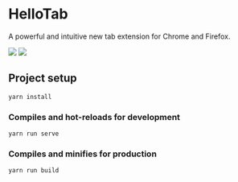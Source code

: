 # HelloTab

A powerful and intuitive new tab extension for Chrome and Firefox.

![](https://i.imgur.com/TEOTayc.png)
![](https://i.imgur.com/kdQcvXJ.png)

## Project setup
```
yarn install
```

### Compiles and hot-reloads for development
```
yarn run serve
```

### Compiles and minifies for production
```
yarn run build
```
